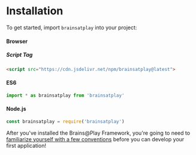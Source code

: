# Installation
To get started, import `brainsatplay` into your project:

#### Browser
##### Script Tag
``` html
<script src="https://cdn.jsdelivr.net/npm/brainsatplay@latest">
```

#### ES6
``` js
import * as brainsatplay from 'brainsatplay'
```

#### Node.js
``` js
const brainsatplay = require('brainsatplay')
```

After you've installed the Brains@Play Framework, you're going to need to [familiarize yourself with a few conventions](./conventions.md) before you can develop your first application!